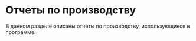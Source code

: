 # Отчеты по производству

В данном разделе описаны отчеты по производству, использующиеся в программе.